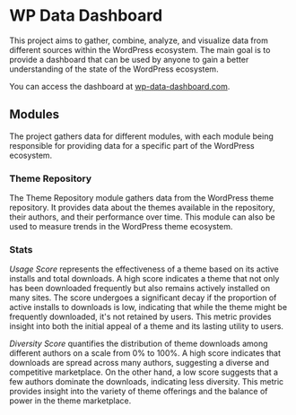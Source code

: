 # WP Data Dashboard

This project aims to gather, combine, analyze, and visualize data from different sources within the WordPress ecosystem. The main goal is to provide a dashboard that can be used by anyone to gain a better understanding of the state of the WordPress ecosystem.

You can access the dashboard at [wp-data-dashboard.com](http://wp-data-dashboard.com).

## Modules

The project gathers data for different modules, with each module being responsible for providing data for a specific part of the WordPress ecosystem.

### Theme Repository

The Theme Repository module gathers data from the WordPress theme repository. It provides data about the themes available in the repository, their authors, and their performance over time. This module can also be used to measure trends in the WordPress theme ecosystem.

### Stats

*Usage Score* represents the effectiveness of a theme based on its active installs and total downloads. A high score indicates a theme that not only has been downloaded frequently but also remains actively installed on many sites. The score undergoes a significant decay if the proportion of active installs to downloads is low, indicating that while the theme might be frequently downloaded, it's not retained by users. This metric provides insight into both the initial appeal of a theme and its lasting utility to users.

*Diversity Score* quantifies the distribution of theme downloads among different authors on a scale from 0% to 100%. A high score indicates that downloads are spread across many authors, suggesting a diverse and competitive marketplace. On the other hand, a low score suggests that a few authors dominate the downloads, indicating less diversity. This metric provides insight into the variety of theme offerings and the balance of power in the theme marketplace.
